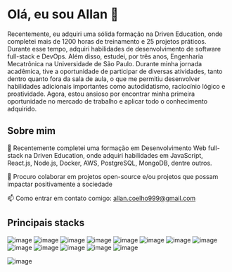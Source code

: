 # Olá, eu sou Allan 👋

Recentemente, eu adquiri uma sólida formação na Driven Education, onde completei mais de 1200 horas de treinamento e 25 projetos práticos. Durante esse tempo, adquiri habilidades de desenvolvimento de software full-stack e DevOps. Além disso, estudei, por três anos, Engenharia Mecatrônica na Universidade de São Paulo. Durante minha jornada acadêmica, tive a oportunidade de participar de diversas atividades, tanto dentro quanto fora da sala de aula, o que me permitiu desenvolver habilidades adicionais importantes como autodidatismo, raciocínio lógico e proatividade. Agora, estou ansioso por encontrar minha primeira oportunidade no mercado de trabalho e aplicar todo o conhecimento adquirido.

## Sobre mim

🌱 Recentemente completei uma formação em Desenvolvimento Web full-stack na Driven Education, onde adquiri habilidades em JavaScript, React.js, Node.js, Docker, AWS, PostgreSQL, MongoDB, dentre outros.

👯 Procuro colaborar em projetos open-source e/ou projetos que possam impactar positivamente a sociedade

📫 Como entrar em contato comigo: allan.coelho999@gmail.com


## Principais stacks

![image](https://img.shields.io/badge/JavaScript-323330?style=for-the-badge&logo=javascript&logoColor=F7DF1E)
![image](https://img.shields.io/badge/Node.js-339933?style=for-the-badge&logo=nodedotjs&logoColor=white)
![image](https://img.shields.io/badge/React-20232A?style=for-the-badge&logo=react&logoColor=61DAFB)
![image](https://img.shields.io/badge/PostgreSQL-316192?style=for-the-badge&logo=postgresql&logoColor=white)
![image](https://img.shields.io/badge/MongoDB-4EA94B?style=for-the-badge&logo=mongodb&logoColor=white)
![image](https://img.shields.io/badge/Prisma-3982CE?style=for-the-badge&logo=Prisma&logoColor=white)
![image](https://img.shields.io/badge/Docker-2CA5E0?style=for-the-badge&logo=docker&logoColor=white)
![image](https://img.shields.io/badge/GIT-E44C30?style=for-the-badge&logo=git&logoColor=white)
![image](https://img.shields.io/badge/HTML5-E34F26?style=for-the-badge&logo=html5&logoColor=white)
![image](https://img.shields.io/badge/TypeScript-007ACC?style=for-the-badge&logo=typescript&logoColor=white)
![image](https://img.shields.io/badge/CSS3-1572B6?style=for-the-badge&logo=css3&logoColor=white)
![image](https://img.shields.io/badge/Amazon_AWS-FF9900?style=for-the-badge&logo=amazonaws&logoColor=white)
![image](https://img.shields.io/badge/Jest-C21325?style=for-the-badge&logo=jest&logoColor=white)


![image](https://github-profile-summary-cards.vercel.app/api/cards/profile-details?username=Allan-Coelho&theme=github_dark)



